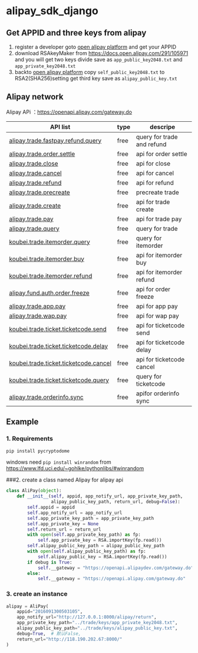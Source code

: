 # alipay_sdk_django

## Get APPID and three keys from alipay

1. register a developer goto [open alipay platform](https://openhome.alipay.com/platform/appDaily.htm)  and get your APPID 
2. download RSAkeyMaker from https://docs.open.alipay.com/291/105971 and you will get two keys divide save as `app_public_key2048.txt` and `app_private_key2048.txt`
3. backto  [open alipay platform](https://openhome.alipay.com/platform/appDaily.htm) copy `self_public_key2048.txt`  to  RSA2(SHA256)setting get third key save as `alipay_public_key.txt` 

## Alipay network

Alipay APi ：https://openapi.alipay.com/gateway.do 

| API list                                                     | type | descripe                   |
| ------------------------------------------------------------ | ---- | ---------------------- |
| [alipay.trade.fastpay.refund.query](https://docs.open.alipay.com/api_1/alipay.trade.fastpay.refund.query) | free | query for trade and refund |
| [alipay.trade.order.settle](https://docs.open.alipay.com/api_1/alipay.trade.order.settle) | free | api for order settle   |
| [alipay.trade.close](https://docs.open.alipay.com/api_1/alipay.trade.close) | free | api for close   |
| [alipay.trade.cancel](https://docs.open.alipay.com/api_1/alipay.trade.cancel) | free | api for cancel   |
| [alipay.trade.refund](https://docs.open.alipay.com/api_1/alipay.trade.refund) | free | api for refund   |
| [alipay.trade.precreate](https://docs.open.alipay.com/api_1/alipay.trade.precreate) | free | precreate trade |
| [alipay.trade.create](https://docs.open.alipay.com/api_1/alipay.trade.create) | free | api for trade create |
| [alipay.trade.pay](https://docs.open.alipay.com/api_1/alipay.trade.pay) | free | api for trade pay  |
| [alipay.trade.query](https://docs.open.alipay.com/api_1/alipay.trade.query) | free | query for trade   |
| [koubei.trade.itemorder.query](https://docs.open.alipay.com/api_1/koubei.trade.itemorder.query) | free | query for itemorder |
| [koubei.trade.itemorder.buy](https://docs.open.alipay.com/api_1/koubei.trade.itemorder.buy) | free | api for itemorder buy   |
| [koubei.trade.itemorder.refund](https://docs.open.alipay.com/api_1/koubei.trade.itemorder.refund) | free | api for itemorder refund   |
| [alipay.fund.auth.order.freeze](https://docs.open.alipay.com/api_1/alipay.fund.auth.order.freeze) | free | api for order freeze       |
| [alipay.trade.app.pay](https://docs.open.alipay.com/api_1/alipay.trade.app.pay) | free | api for app pay  |
| [alipay.trade.wap.pay](https://docs.open.alipay.com/api_1/alipay.trade.wap.pay) | free | api for wap pay  |
| [koubei.trade.ticket.ticketcode.send](https://docs.open.alipay.com/api_1/koubei.trade.ticket.ticketcode.send) | free | api for ticketcode send    |
| [koubei.trade.ticket.ticketcode.delay](https://docs.open.alipay.com/api_1/koubei.trade.ticket.ticketcode.delay) | free | api for ticketcode delay        |
| [koubei.trade.ticket.ticketcode.cancel](https://docs.open.alipay.com/api_1/koubei.trade.ticket.ticketcode.cancel) | free | api for ticketcode cancel      |
| [koubei.trade.ticket.ticketcode.query](https://docs.open.alipay.com/api_1/koubei.trade.ticket.ticketcode.query) | free | query for ticketcode     |
| [alipay.trade.orderinfo.sync](https://docs.open.alipay.com/api_1/alipay.trade.orderinfo.sync) | free | apifor orderinfo sync |

## Example

### 1. Requirements

```python
pip install pycryptodome
```

windows need `pip install winrandom` from https://www.lfd.uci.edu/~gohlke/pythonlibs/#winrandom

###2. create a class named Alipay for alipay api

```python
class AliPay(object):
    def __init__(self, appid, app_notify_url, app_private_key_path,
                 alipay_public_key_path, return_url, debug=False):
        self.appid = appid
        self.app_notify_url = app_notify_url
        self.app_private_key_path = app_private_key_path
        self.app_private_key = None
        self.return_url = return_url
        with open(self.app_private_key_path) as fp:
            self.app_private_key = RSA.importKey(fp.read())
        self.alipay_public_key_path = alipay_public_key_path
        with open(self.alipay_public_key_path) as fp:
            self.alipay_public_key = RSA.importKey(fp.read())
        if debug is True:
            self.__gateway = "https://openapi.alipaydev.com/gateway.do"
        else:
            self.__gateway = "https://openapi.alipay.com/gateway.do"
```

### 3. create an instance

```python
alipay = AliPay(
    appid="2016091300503105",
    app_notify_url="http://127.0.0.1:8000/alipay/return",
    app_private_key_path="../trade/keys/app_private_key2048.txt",
    alipay_public_key_path="../trade/keys/alipay_public_key.txt",  
    debug=True,  # 默认False,
    return_url="http://118.190.202.67:8000/"
)
```







